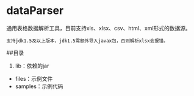 # dataParser
通用表格数据解析工具，目前支持xls、xlsx、csv、html、xml形式的数据源。

    
    支持jdk1.5及以上版本，jdk1.5需额外导入javax包，否则解析xlsx会报错。

##目录
1. lib：依赖的jar
* files：示例文件
* samples：示例代码